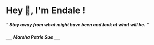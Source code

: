 <h1 title="head"> Hey 👋, I'm Endale !</h1>

**<h5><i>" Stay away from what might have been and look at what will be. "</i></h5>**

*<b>___ Marsha Petrie Sue ___</b>*

